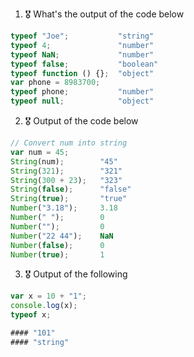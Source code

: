 1. 🎖 What's the output of the code below
```js
typeof "Joe"; 			"string"
typeof 4;			    "number"
typeof NaN;		        "number"
typeof false;			"boolean"
typeof function () {};	"object"
var phone = 8983700;	
typeof phone;			"number"
typeof null;			"object"
```

2. 🎖 Output of the code below
```js
// Convert num into string
var num = 45;	
String(num);		"45"
String(321);		"321"
String(300 + 23);	"323"
String(false);		"false"
String(true);		"true"
Number("3.18");		3.18
Number(" ");		0
Number("");		    0
Number("22 44");	NaN
Number(false);		0
Number(true);		1
```

3. 🎖 Output of the following

```js
var x = 10 + "1";
console.log(x);
typeof x;

#### "101"
#### "string"
```